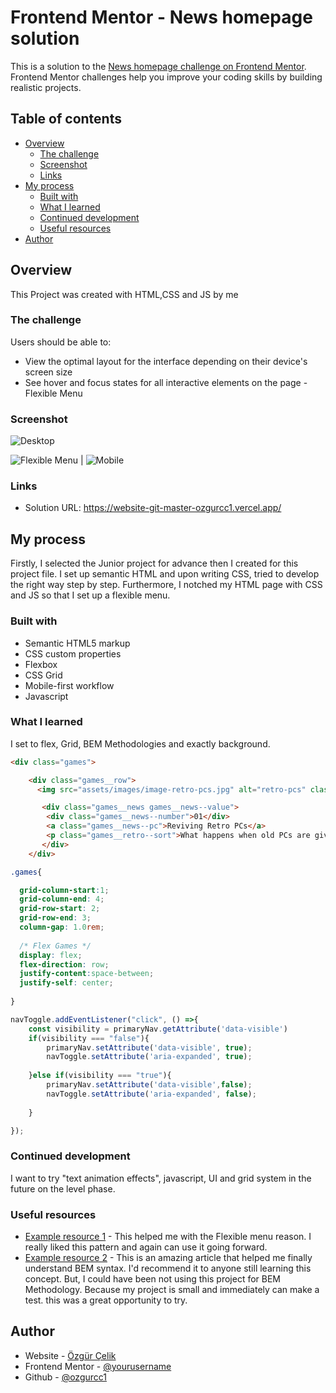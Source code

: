 # Frontend Mentor - News homepage solution

This is a solution to the [News homepage challenge on Frontend Mentor](https://www.frontendmentor.io/challenges/news-homepage-H6SWTa1MFl). Frontend Mentor challenges help you improve your coding skills by building realistic projects. 

## Table of contents

- [Overview](#overview)
  - [The challenge](#the-challenge)
  - [Screenshot](#screenshot)
  - [Links](#links)
- [My process](#my-process)
  - [Built with](#built-with)
  - [What I learned](#what-i-learned)
  - [Continued development](#continued-development)
  - [Useful resources](#useful-resources)
- [Author](#author)




## Overview

This Project was created with HTML,CSS and JS by me

### The challenge

Users should be able to:

- View the optimal layout for the interface depending on their device's screen size
- See hover and focus states for all interactive elements on the page
-Flexible Menu


### Screenshot

![Desktop](./img/screenshot1.JPG)


![Flexible Menu](./img/screenshot2.JPG) |  ![Mobile](./img/screenshot3.JPG)






### Links

- Solution URL: https://website-git-master-ozgurcc1.vercel.app/


## My process

Firstly, I selected the Junior project for advance then I created for this project file. I set up semantic HTML and upon writing CSS, tried to develop the right way step by step. Furthermore, I notched my HTML page with CSS and JS so that I set up a flexible menu. 

### Built with

- Semantic HTML5 markup
- CSS custom properties
- Flexbox
- CSS Grid
- Mobile-first workflow
- Javascript

### What I learned

I set to flex, Grid, BEM Methodologies and exactly background.

```html
<div class="games">

    <div class="games__row">
      <img src="assets/images/image-retro-pcs.jpg" alt="retro-pcs" class="games__row--img">

       <div class="games__news games__news--value">
        <div class="games__news--number">01</div>
        <a class="games__news--pc">Reviving Retro PCs</a>
        <p class="games__retro--sort">What happens when old PCs are given modern upgrades?</p>
       </div>
    </div>
```
```css
.games{

  grid-column-start:1;
  grid-column-end: 4;
  grid-row-start: 2;
  grid-row-end: 3;
  column-gap: 1.0rem;
  
  /* Flex Games */
  display: flex;
  flex-direction: row;
  justify-content:space-between;
  justify-self: center;
  
}
```
```js
navToggle.addEventListener("click", () =>{
    const visibility = primaryNav.getAttribute('data-visible')
    if(visibility === "false"){
        primaryNav.setAttribute('data-visible', true);
        navToggle.setAttribute('aria-expanded', true);
        
    }else if(visibility === "true"){
        primaryNav.setAttribute('data-visible',false);
        navToggle.setAttribute('aria-expanded', false);
        
    }

});
```



### Continued development

I want to try "text animation effects", javascript, UI and grid system in the future on the level phase.

### Useful resources

- [Example resource 1](https://www.youtube.com/watch?v=HbBMp6yUXO0) - This helped me with the Flexible menu reason. I really liked this pattern and again can use it going forward.
- [Example resource 2](https://csswizardry.com/2013/01/mindbemding-getting-your-head-round-bem-syntax/) - This is an amazing article that helped me finally understand BEM syntax. I'd recommend it to anyone still learning this concept. But, I could have been not using this project for BEM Methodology. Because my project is small and immediately can make a test. this was a great opportunity to try.



## Author

- Website - [Özgür Çelik](https://ozgurcelik.hashnode.dev/)
- Frontend Mentor - [@yourusername](https://www.frontendmentor.io/profile/yourusername)
- Github - [@ozgurcc1](https://github.com/ozgurcc1)






